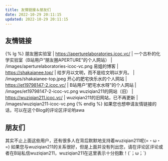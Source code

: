 ```yaml
---
title: 友情链接＆朋友们
date: 2022-10-29 20:11:15
updated: 2022-10-29 20:11:15
---
```

## 友情链接
{% lg %}
朋友圈实验室 | https://aperturelaboratories.icoc.vc/ | 一个古朴的化学实验室（B站用户“朋友圈APERTURE”的个人网站） | /images/aperturelaboratories-icoc-vc.png
易姐的博客 | https://shakaianee.top/ | 给岁月以文明，而不是给文明以岁月。 | /images/shakaianee-top.jpeg
开心的肥宅快乐水的个人网站 | https://et19798147-2.icoc.vc/ | B站用户“肥宅水水呀”的个人网站 | /images/et19798147-2-icoc-vc.png
wuziqian211的网站（旧） | https://wuziqian211.icoc.vc/ | wuziqian211的旧网站，已不再更新 | /images/wuziqian211-icoc-vc.png
{% endlg %}
如果您也想申请友情链接的话，可以在这个Blog的评论区评论哟awa

## 朋友们
<div class="link-grid" id="friends"></div>

其实不止上面这些用户，还有很多人在背后默默地支持着wuziqian211呢(=・ω・=)
如果您与wuziqian211的关系很好，但是上面并没有列出您，请在评论区评论或者在B站私信wuziqian211，wuziqian211在这里表示十分抱歉！(´；ω；\`)

<script data-pjax>
fetch('https://api.yumeharu.top/api/modules?id=friends').then(resp => resp.json()).then(json => document.querySelector('div#friends').innerHTML = json.data + '<div class="link-grid-container"><object class="link-grid-image" data="/images/you.png"></object><p>您</p><p>是的，就是您 (=・ω・=) 您一直在支持着 wuziqian211，当然也是 wuziqian211 的朋友哟 awa</p><a target="_blank" rel="noopener external nofollow noreferrer" href="https://space.bilibili.com/"></a></div>');
</script>
